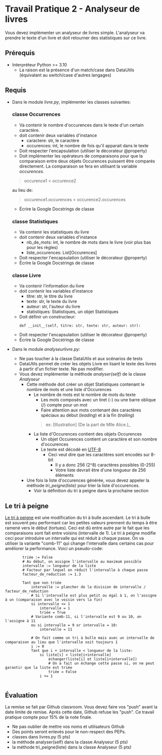 # Travail Pratique 2 - Analyseur de livres
Vous devez implémenter un analyseur de livres simple. L'analyseur va prendre le texte d'un livre et doit retourner des
statistiques sur ce livre.

## Prérequis
- Interpréteur Python >= 3.10
  - La raison est la présence d'un match/case dans DataUtils (équivalant au switch/case d'autres langages)

## Requis
- Dans le module *livre.py*, implémenter les classes suivantes:
    ### classe Occurrences
    - Va contenir le nombre d'occurences dans le texte d'un certain caractère.
    - doit contenir deux variables d'instance
      - caractere: str, le caractère
      - occurences: int, le nombre de fois qu'il apparait dans le texte
    - Doit respecter l'encapsulation (utiliser le décorateur @property)
    - Doit implémenter les opérateurs de comparaisons pour que la comparaison entre deux objets Occurences puissent être
comparés directement. La comparaison se fera en utilisant la variable *occurences*.
    > occurence1 < occurence2
    
    au lieu de:
    > occurence1.occurences < occurence2.occurences

    - Écrire la Google Docstrings de classe
    
    ### classe Statistiques
    - Va contenir les statistiques du livre
    - doit contenir deux variables d'instance
      - nb_de_mots: int, le nombre de mots dans le livre (voir plus bas pour les règles)
      - liste_occurences: List[Occurences]
    - Doit respecter l'encapsulation (utiliser le décorateur @property)
    - Écrire la Google Docstrings de classe

    ### classe Livre
    - Va contenir l'information du livre
    - doit contenir les variables d'instance
      - titre: str, le titre du livre
      - texte: str, le texte du livre
      - auteur: str, l'auteur du livre
      - statistiques: Statistiques, un objet Statistiques
    - Doit définir un constructeur:
        ```
       def __init__(self, titre: str, texte: str, auteur: str):
      ```
    - Doit respecter l'encapsulation (utiliser le décorateur @property)
    - Écrire la Google Docstrings de classe
  
- Dans le module *analyseurlivre.py*:
    - Ne pas toucher à la classe DataUtils et aux scénarios de tests
    - DataUtils permet de créer les objets Livre en lisant le texte des livres à partir d'un fichier texte. Ne pas modifier.
    - Vous devez implémenter la méthode *analyser(self)* de la classe *Analyseur*
      - Cette méthode doit créer un objet Statistiques contenant le nombre de mots et une liste d'Occurences
        - Le nombre de mots est le nombre de mots du texte
          - Les mots composés avec un tiret (-) ou une barre oblique (/) compte pour un mot
          - Faire attention aux mots contenant des caractères spéciaux au début (*leading*) et à la fin (*trailing*)
          > ex: [Illustration] (De la part de Mlle Alice.)_
        - La liste d'Occurences contient des objets Occurences
          - Un objet Occurences contient un caractère et son nombre d'occurences
          - Le texte est décodé en [UTF-8](https://fr.wikipedia.org/wiki/UTF-8)
            - Ceci veut dire que les caractères sont encodés sur 8-bit
              - Il y a donc 256 (2^8) caractères possibles (0-255)
              - Votre liste devrait être d'une longueur de 256 éléments
      - Une fois la liste d'occurences générée, vous devez appeler la méthode *tri_peigne(liste)* pour trier la liste d'occurences.
        - Voir la définition du tri à peigne dans la prochaine section
      
    
## Le tri à peigne
[Le tri à peigne](https://fr.wikipedia.org/wiki/Tri_%C3%A0_peigne) est une modification du tri à bulle ascendant. Le tri à bulle
est souvent peu performant car les petites valeurs prennent du temps à être ramené vers le début (tortues). Ceci est dû
entre autre par le fait que les comparaisons sont fait entre voisins (intervalle de 1). Le tri à peigne modifie ceci pour 
introduire un intervalle qui est réduit à chaque passe. On va utiliser la variante "comb-11" qui change l'intervalle dans certains
cas pour améliorer la performance. Voici un pseudo-code:

```
        triée := False
        # Au début, on assigne l'intervalle au maximum possible
        intervalle := longueur de la liste
        # Facteur par lequel on réduit l'intervalle à chaque passe
        facteur_de_reduction := 1.3

        Tant que non triée
            intervalle := plancher de la division de intervalle / facteur_de_reduction
            # Si l'intervalle est plus petit ou égal à 1, on l'assigne à un (comparaison avec le voisin vers la fin)
            si intervalle <= 1
                intervalle = 1
                triée = True
            # Variante comb-11, si l'intervalle est 9 ou 10, on l'assigne à 11 
            ou si intervalle = 9 or intervalle = 10:
                intervalle = 11

            # On fait comme un tri à bulle mais avec un intervalle de comparaison au lieu que l'intervalle soit toujours 1
            i := 0
            Tant que i + intervalle < longueur de la liste:
                si liste[i] > liste[i+intervalle]
                    échanger(liste[i] et liste[i+intervalle])
                    # On a fait un échange cette passe si, on ne peut garantir que la liste est triée
                    triée = False
                i += 1


```
        
## Évaluation
La remise se fait par Github classroom. Vous devez faire vos "push" avant la date limite de remise. Après cette date, Github
refuse les "push". Ce travail pratique compte pour 15% de la note finale.

- Ne pas oublier de mettre vos noms et utilisateurs Github
- Des points seront enlevés pour le non-respect des PEPs.
- classes dans livres.py (5 pts)
- la méthode analyser(self) dans la classe Analyseur (5 pts)
- la méthode tri_peigne(liste) dans la classe Analyseur (5 pts)
    